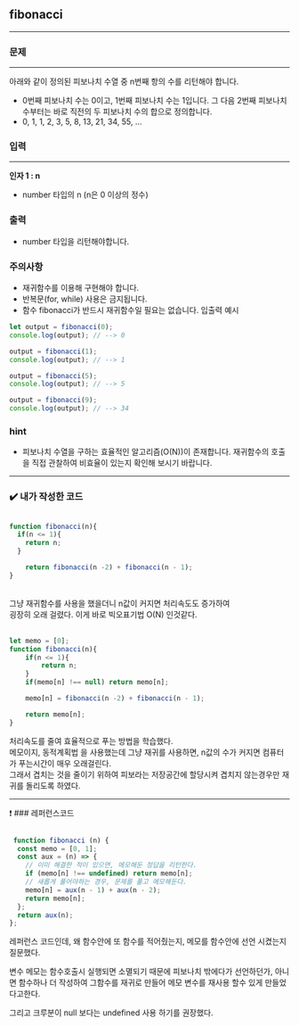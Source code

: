 ## fibonacci
---
### 문제
---
아래와 같이 정의된 피보나치 수열 중 n번째 항의 수를 리턴해야 합니다.
- 0번째 피보나치 수는 0이고, 1번째 피보나치 수는 1입니다. 그 다음 2번째 피보나치 수부터는 바로 직전의 두 피보나치 수의 합으로 정의합니다.
- 0, 1, 1, 2, 3, 5, 8, 13, 21, 34, 55, ...
### 입력
---
**인자 1 : n**
- number 타입의 n (n은 0 이상의 정수)
### 출력
- number 타입을 리턴해야합니다.
### 주의사항
- 재귀함수를 이용해 구현해야 합니다.
- 반복문(for, while) 사용은 금지됩니다.
- 함수 fibonacci가 반드시 재귀함수일 필요는 없습니다.
입출력 예시
```js
let output = fibonacci(0);
console.log(output); // --> 0

output = fibonacci(1);
console.log(output); // --> 1

output = fibonacci(5);
console.log(output); // --> 5

output = fibonacci(9);
console.log(output); // --> 34
```
### hint
- 피보나치 수열을 구하는 효율적인 알고리즘(O(N))이 존재합니다. 재귀함수의 호출을 직접 관찰하여 비효율이 있는지 확인해 보시기 바랍니다.
---

### ✔️ 내가 작성한 코드
```js

function fibonacci(n){
  if(n <= 1){
    return n;
  }

    return fibonacci(n -2) + fibonacci(n - 1);
}
```
<br>
그냥 재귀함수를 사용을 했을더니 n값이 커지면 처리속도도 증가하여<Br>
굉장히 오래 걸렸다. 이게 바로 빅오표기법 O(N) 인것같다.
<br>
<br>

```js
let memo = [0];
function fibonacci(n){
    if(n <= 1){
        return n;
    }
    if(memo[n] !== null) return memo[n];

    memo[n] = fibonacci(n -2) + fibonacci(n - 1);

    return memo[n];
}
```

처리속도를 줄여 효율적으로 푸는 방법을 학습했다.<br>
메모이지, 동적계획법 을 사용했는데 그냥 재귀를 사용하면, n값의 수가 커지면 컴퓨터가 푸는시간이 매우 오래걸린다.<br> 그래서 겹치는 것을 줄이기 위하여 피보라는 저장공간에 할당시켜  겹치지 않는경우만 재귀를 돌리도록 하였다.

---

❗️ ### 레퍼런스코드

```jsx

 function fibonacci (n) {
  const memo = [0, 1];
  const aux = (n) => {
    // 이미 해결한 적이 있으면, 메모해둔 정답을 리턴한다.
    if (memo[n] !== undefined) return memo[n];
    // 새롭게 풀어야하는 경우, 문제를 풀고 메모해둔다.
    memo[n] = aux(n - 1) + aux(n - 2);
    return memo[n];
  };
  return aux(n);
};
```

레퍼런스 코드인데, 왜 함수안에 또 함수를 적어줬는지, 메모를 함수안에 선언 시켰는지 질문했다.<br>

변수 메모는 함수호출시 실행되면 소멸되기 때문에 피보나치 밖에다가 선언하던가, 아니면 함수하나 더 작성하여 그함수를 재귀로 만들어 메모 변수를 재사용 할수 있게 만들었다고한다.<br>

그리고 크루분이 null 보다는 undefined 사용 하기를 권장했다.